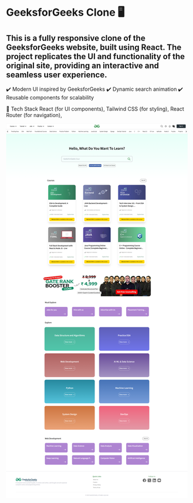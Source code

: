 # GeeksforGeeks Clone 🖥️

## This is a fully responsive clone of the GeeksforGeeks website, built using React. The project replicates the UI and functionality of the original site, providing an interactive and seamless user experience.


✔️ Modern UI inspired by GeeksforGeeks
✔️ Dynamic search animation
✔️ Reusable components for scalability


🔧 Tech Stack
React (for UI components), 
Tailwind CSS (for styling), 
React Router (for navigation), 

![Homepage Screenshot](src/components/assets/ss/screenshot.png)
